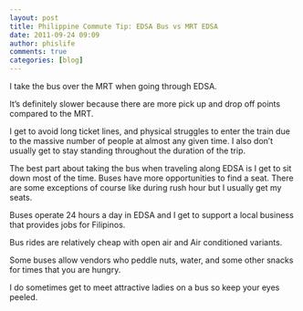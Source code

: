 ```yaml
---
layout: post
title: Philippine Commute Tip: EDSA Bus vs MRT EDSA
date: 2011-09-24 09:09
author: phislife
comments: true
categories: [blog]
---
```

I take the bus over the MRT when going through EDSA.

It’s definitely slower because there are more pick up and drop off points compared to the MRT.

I get to avoid long ticket lines, and physical struggles to enter the train due to the massive number of people at almost any given time. I also don’t usually get to stay standing throughout the duration of the trip.

The best part about taking the bus when traveling along EDSA is I get to sit down most of the time. Buses have more opportunities to find a seat. There are some exceptions of course like during rush hour but I usually get my seats.

Buses operate 24 hours a day in EDSA and I get to support a local business that provides jobs for Filipinos.

Bus rides are relatively cheap with open air and Air conditioned variants.

Some buses allow vendors who peddle nuts, water, and some other snacks for times that you are hungry.

I do sometimes get to meet attractive ladies on a bus so keep your eyes peeled.
